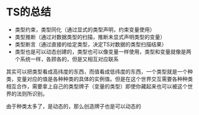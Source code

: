 # TS的总结

- 类型约束，类型同化（通过显式的类型声明，约束变量使用）
- 类型推断（通过对数据类型的扫描，推断未显式声明类型的变量）
- 类型断言（通过直接的给定类型，决定TS对数据的类型扫描结果）
- 类型也是可以动态创建的，类型也可以像变量一样使用，类型和变量就像是两个系统一样，各顾各的，但是又相互对应联系



其实可以把类型看成高纬度的东西，而值看成低纬度的东西，一个类型就是一个种类，变量对应的值是各种种类的具体的实例值。但是在这个世界交互需要各种种类相互合作，需要拿上自己的类型牌子（变量的类型）即使你藏起来也可以被这个世界的法则所识别。


由于种类太多了，是动态的，那么创造牌子也是可以动态的